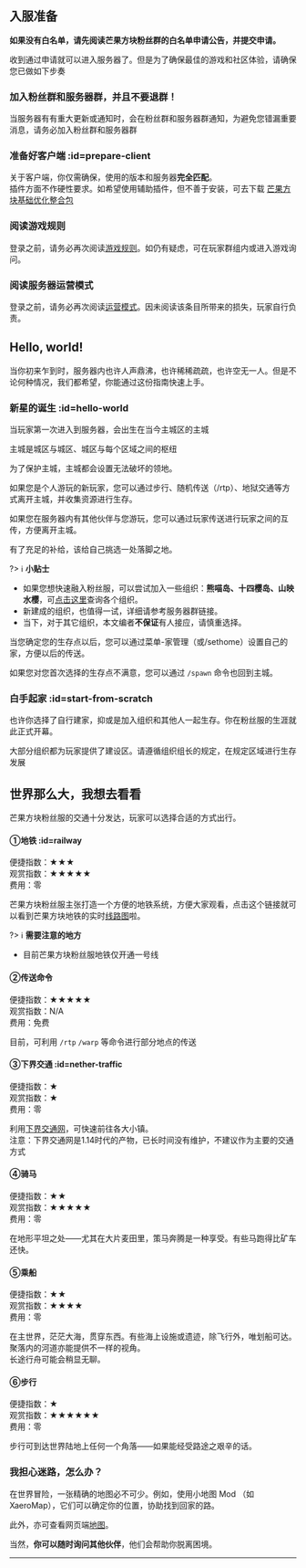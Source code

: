 ## 入服准备

**如果没有白名单，请先阅读芒果方块粉丝群的白名单申请公告，并提交申请。**

收到通过申请就可以进入服务器了。但是为了确保最佳的游戏和社区体验，请确保您已做如下步奏

### 加入粉丝群和服务器群，并且不要退群！

当服务器有有重大更新或通知时，会在粉丝群和服务器群通知，为避免您错漏重要消息，请务必加入粉丝群和服务器群

### 准备好客户端 :id=prepare-client

关于客户端，你仅需确保，使用的版本和服务器<span class="nw-explain" title="例如，服务器为 1.20.X 版本，则你只能使用 1.20.X 客户端">**完全匹配**</span>。<br />
插件方面不作硬性要求。如希望使用辅助插件，但不善于安装，可去下载 [芒果方块基础优化整合包](https://www.bilibili.com/opus/863777314039660593) 


### 阅读游戏规则

登录之前，请务必再次阅读[游戏规则](rule.md)。如仍有疑虑，可在玩家群组内或进入游戏询问。

### 阅读服务器运营模式

登录之前，请务必再次阅读[运营模式](mode.md)。因未阅读该条目所带来的损失，玩家自行负责。

## Hello, world!

当你初来乍到时，服务器内也许人声鼎沸，也许稀稀疏疏，也许空无一人。但是不论何种情况，我们都希望，你能通过这份指南快速上手。

### 新星的诞生 :id=hello-world

当玩家第一次进入到服务器，会出生在当今主城区的主城

主城是城区与城区、城区与每个区域之间的枢纽

为了保护主城，主城都会设置无法破坏的领地。

如果您是个人游玩的新玩家，您可以通过步行、随机传送（/rtp）、地狱交通等方式离开主城，并收集资源进行生存。

如果您在服务器内有其他伙伴与您游玩，您可以通过玩家传送进行玩家之间的互传，方便离开主城。

有了充足的补给，该给自己挑选一处落脚之地。

?> :information_source: **小贴士**
- 如果您想快速融入粉丝服，可以尝试加入一些组织：**熊喵岛、十四樱岛、山映水樱**，可[点击这里](https://docs.qq.com/sheet/DZHdrVnVvb3J2ZlRh?tab=BB08J2)查询各个组织。
- 新建成的组织，也值得一试，详细请参考服务器群链接。
- 当下，对于其它组织，本文编者**不保证**有人接应，请慎重选择。

当您确定您的生存点以后，您可以通过菜单-家管理（或/sethome）设置自己的家，方便以后的传送。


如果您对您首次选择的生存点不满意，您可以通过 `/spawn` 命令也回到主城。  


### 白手起家 :id=start-from-scratch

也许你选择了自行建家，抑或是加入组织和其他人一起生存。你在粉丝服的生涯就此正式开幕。

大部分组织都为玩家提供了建设区。请遵循组织组长的规定，在规定区域进行生存发展


## 世界那么大，我想去看看

芒果方块粉丝服的交通十分发达，玩家可以选择合适的方式出行。

#### ①地铁 :id=railway
便捷指数：★★★  
观赏指数：★★★★★  
费用：零

芒果方块粉丝服主张打造一个方便的地铁系统，方便大家观看，点击这个链接就可以看到芒果方块地铁的实时[线路图](https://www.mgcraft.net/metro)啦。

?> :information_source: **需要注意的地方**
- 目前芒果方块粉丝服地铁仅开通一号线


#### ②传送命令
便捷指数：★★★★★  
观赏指数：N/A  
费用：免费

目前，可利用 `/rtp` `/warp` 等命令进行部分地点的传送

#### ③下界交通 :id=nether-traffic
便捷指数：★  
观赏指数：★  
费用：零

利用[下界交通网](tutorial/map-navi/railway-nether.md)，可快速前往各大小镇。  
注意：下界交通网是1.14时代的产物，已长时间没有维护，不建议作为主要的交通方式


#### ④骑马
便捷指数：★★  
观赏指数：★★★★★  
费用：零

在地形平坦之处——尤其在大片麦田里，策马奔腾是一种享受。有些马跑得比矿车还快。  

#### ⑤乘船
便捷指数：★★  
观赏指数：★★★★  
费用：零

在主世界，茫茫大海，贯穿东西。有些海上设施或遗迹，除飞行外，唯划船可达。聚落内的河道亦能提供不一样的视角。  
长途行舟可能会稍显无聊。

#### ⑥步行
便捷指数：★  
观赏指数：★★★★★★  
费用：零

步行可到达世界陆地上任何一个角落——如果能经受路途之艰辛的话。

### 我担心迷路，怎么办？

在世界冒险，一张精确的地图必不可少。例如，使用小地图 Mod （如XaeroMap），它们可以确定你的位置，协助找到回家的路。  

此外，亦可查看网页端[地图](http://map.mangocraft.cn:2087/)。 

当然，**你可以随时询问其他伙伴**，他们会帮助你脱离困境。

* * *